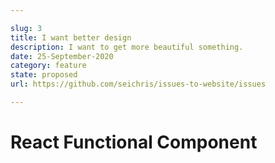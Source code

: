 ```yaml
---

slug: 3
title: I want better design
description: I want to get more beautiful something.
date: 25-September-2020
category: feature
state: proposed
url: https://github.com/seichris/issues-to-website/issues

---
```


# React Functional Component
